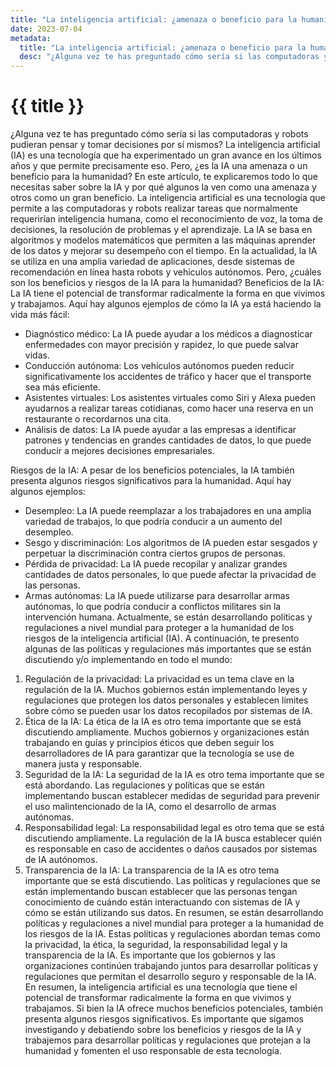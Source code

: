 ```yaml
---
title: "La inteligencia artificial: ¿amenaza o beneficio para la humanidad?"
date: 2023-07-04
metadata:
  title: "La inteligencia artificial: ¿amenaza o beneficio para la humanidad?"
  desc: "¿Alguna vez te has preguntado cómo sería si las computadoras y robots pudieran pensar y"
---
```

# {{ title }}

¿Alguna vez te has preguntado cómo sería si las computadoras y robots pudieran pensar y tomar decisiones por sí mismos? La inteligencia artificial (IA) es una tecnología que ha experimentado un gran avance en los últimos años y que permite precisamente eso. Pero, ¿es la IA una amenaza o un beneficio para la humanidad? En este artículo, te explicaremos todo lo que necesitas saber sobre la IA y por qué algunos la ven como una amenaza y otros como un gran beneficio.
La inteligencia artificial es una tecnología que permite a las computadoras y robots realizar tareas que normalmente requerirían inteligencia humana, como el reconocimiento de voz, la toma de decisiones, la resolución de problemas y el aprendizaje. La IA se basa en algoritmos y modelos matemáticos que permiten a las máquinas aprender de los datos y mejorar su desempeño con el tiempo.
En la actualidad, la IA se utiliza en una amplia variedad de aplicaciones, desde sistemas de recomendación en línea hasta robots y vehículos autónomos. Pero, ¿cuáles son los beneficios y riesgos de la IA para la humanidad?
Beneficios de la IA:
La IA tiene el potencial de transformar radicalmente la forma en que vivimos y trabajamos. Aquí hay algunos ejemplos de cómo la IA ya está haciendo la vida más fácil:
- Diagnóstico médico: La IA puede ayudar a los médicos a diagnosticar enfermedades con mayor precisión y rapidez, lo que puede salvar vidas.
- Conducción autónoma: Los vehículos autónomos pueden reducir significativamente los accidentes de tráfico y hacer que el transporte sea más eficiente.
- Asistentes virtuales: Los asistentes virtuales como Siri y Alexa pueden ayudarnos a realizar tareas cotidianas, como hacer una reserva en un restaurante o recordarnos una cita.
- Análisis de datos: La IA puede ayudar a las empresas a identificar patrones y tendencias en grandes cantidades de datos, lo que puede conducir a mejores decisiones empresariales.

Riesgos de la IA:
A pesar de los beneficios potenciales, la IA también presenta algunos riesgos significativos para la humanidad. Aquí hay algunos ejemplos:
- Desempleo: La IA puede reemplazar a los trabajadores en una amplia variedad de trabajos, lo que podría conducir a un aumento del desempleo.
- Sesgo y discriminación: Los algoritmos de IA pueden estar sesgados y perpetuar la discriminación contra ciertos grupos de personas.
- Pérdida de privacidad: La IA puede recopilar y analizar grandes cantidades de datos personales, lo que puede afectar la privacidad de las personas.
- Armas autónomas: La IA puede utilizarse para desarrollar armas autónomas, lo que podría conducir a conflictos militares sin la intervención humana.
Actualmente, se están desarrollando políticas y regulaciones a nivel mundial para proteger a la humanidad de los riesgos de la inteligencia artificial (IA). A continuación, te presento algunas de las políticas y regulaciones más importantes que se están discutiendo y/o implementando en todo el mundo:
1. Regulación de la privacidad: La privacidad es un tema clave en la regulación de la IA. Muchos gobiernos están implementando leyes y regulaciones que protegen los datos personales y establecen límites sobre cómo se pueden usar los datos recopilados por sistemas de IA.
2. Ética de la IA: La ética de la IA es otro tema importante que se está discutiendo ampliamente. Muchos gobiernos y organizaciones están trabajando en guías y principios éticos que deben seguir los desarrolladores de IA para garantizar que la tecnología se use de manera justa y responsable.
3. Seguridad de la IA: La seguridad de la IA es otro tema importante que se está abordando. Las regulaciones y políticas que se están implementando buscan establecer medidas de seguridad para prevenir el uso malintencionado de la IA, como el desarrollo de armas autónomas.
4. Responsabilidad legal: La responsabilidad legal es otro tema que se está discutiendo ampliamente. La regulación de la IA busca establecer quién es responsable en caso de accidentes o daños causados por sistemas de IA autónomos.
5. Transparencia de la IA: La transparencia de la IA es otro tema importante que se está discutiendo. Las políticas y regulaciones que se están implementando buscan establecer que las personas tengan conocimiento de cuándo están interactuando con sistemas de IA y cómo se están utilizando sus datos.
En resumen, se están desarrollando políticas y regulaciones a nivel mundial para proteger a la humanidad de los riesgos de la IA. Estas políticas y regulaciones abordan temas como la privacidad, la ética, la seguridad, la responsabilidad legal y la transparencia de la IA. Es importante que los gobiernos y las organizaciones continúen trabajando juntos para desarrollar políticas y regulaciones que permitan el desarrollo seguro y responsable de la IA.
En resumen, la inteligencia artificial es una tecnología que tiene el potencial de transformar radicalmente la forma en que vivimos y trabajamos. Si bien la IA ofrece muchos beneficios potenciales, también presenta algunos riesgos significativos. Es importante que sigamos investigando y debatiendo sobre los beneficios y riesgos de la IA y trabajemos para desarrollar políticas y regulaciones que protejan a la humanidad y fomenten el uso responsable de esta tecnología.
